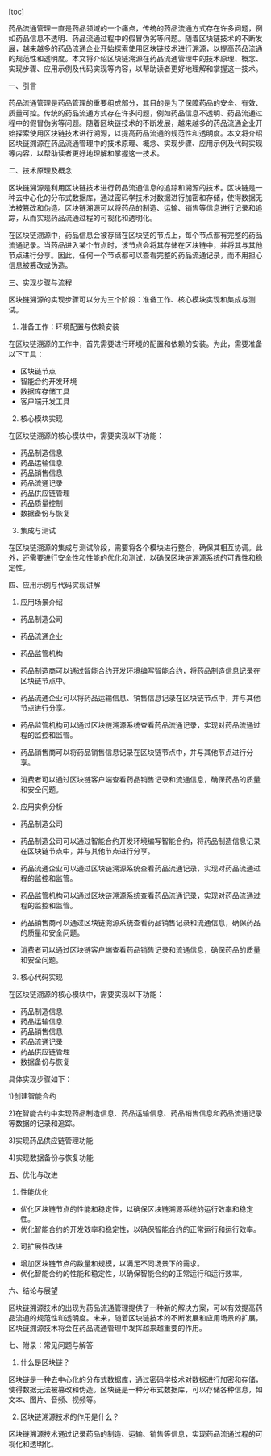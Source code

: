
[toc]                    
                
                
药品流通管理一直是药品领域的一个痛点，传统的药品流通方式存在许多问题，例如药品信息不透明、药品流通过程中的假冒伪劣等问题。随着区块链技术的不断发展，越来越多的药品流通企业开始探索使用区块链技术进行溯源，以提高药品流通的规范性和透明度。本文将介绍区块链溯源在药品流通管理中的技术原理、概念、实现步骤、应用示例及代码实现等内容，以帮助读者更好地理解和掌握这一技术。

一、引言

药品流通管理是药品管理的重要组成部分，其目的是为了保障药品的安全、有效、质量可控。传统的药品流通方式存在许多问题，例如药品信息不透明、药品流通过程中的假冒伪劣等问题。随着区块链技术的不断发展，越来越多的药品流通企业开始探索使用区块链技术进行溯源，以提高药品流通的规范性和透明度。本文将介绍区块链溯源在药品流通管理中的技术原理、概念、实现步骤、应用示例及代码实现等内容，以帮助读者更好地理解和掌握这一技术。

二、技术原理及概念

区块链溯源是利用区块链技术进行药品流通信息的追踪和溯源的技术。区块链是一种去中心化的分布式数据库，通过密码学技术对数据进行加密和存储，使得数据无法被篡改和伪造。区块链溯源可以将药品的制造、运输、销售等信息进行记录和追踪，从而实现药品流通过程的可视化和透明化。

在区块链溯源中，药品信息会被存储在区块链的节点上，每个节点都有完整的药品流通记录。当药品进入某个节点时，该节点会将其存储在区块链中，并将其与其他节点进行分享。因此，任何一个节点都可以查看完整的药品流通记录，而不用担心信息被篡改或伪造。

三、实现步骤与流程

区块链溯源的实现步骤可以分为三个阶段：准备工作、核心模块实现和集成与测试。

1. 准备工作：环境配置与依赖安装

在区块链溯源的工作中，首先需要进行环境的配置和依赖的安装。为此，需要准备以下工具：

- 区块链节点
- 智能合约开发环境
- 数据库存储工具
- 客户端开发工具

2. 核心模块实现

在区块链溯源的核心模块中，需要实现以下功能：

- 药品制造信息
- 药品运输信息
- 药品销售信息
- 药品流通记录
- 药品供应链管理
- 药品质量控制
- 数据备份与恢复

3. 集成与测试

在区块链溯源的集成与测试阶段，需要将各个模块进行整合，确保其相互协调。此外，还需要进行安全性和性能的优化和测试，以确保区块链溯源系统的可靠性和稳定性。

四、应用示例与代码实现讲解

1. 应用场景介绍

- 药品制造公司
- 药品流通企业
- 药品监管机构

- 药品制造商可以通过智能合约开发环境编写智能合约，将药品制造信息记录在区块链节点中。
- 药品流通企业可以将药品运输信息、销售信息记录在区块链节点中，并与其他节点进行分享。
- 药品监管机构可以通过区块链溯源系统查看药品流通记录，实现对药品流通过程的监控和监管。

- 药品销售商可以将药品销售信息记录在区块链节点中，并与其他节点进行分享。
- 消费者可以通过区块链客户端查看药品销售记录和流通信息，确保药品的质量和安全问题。

2. 应用实例分析

- 药品制造公司
- 药品制造公司可以通过智能合约开发环境编写智能合约，将药品制造信息记录在区块链节点中，并与其他节点进行分享。
- 药品流通企业可以通过区块链溯源系统查看药品流通记录，实现对药品流通过程的监控和监管。
- 药品监管机构可以通过区块链溯源系统查看药品流通记录，实现对药品流通过程的监控和监管。

- 药品销售商可以通过区块链溯源系统查看药品销售记录和流通信息，确保药品的质量和安全问题。
- 消费者可以通过区块链客户端查看药品销售记录和流通信息，确保药品的质量和安全问题。

3. 核心代码实现

在区块链溯源的核心模块中，需要实现以下功能：

- 药品制造信息
- 药品运输信息
- 药品销售信息
- 药品流通记录
- 药品供应链管理
- 数据备份与恢复

具体实现步骤如下：

1)创建智能合约

2)在智能合约中实现药品制造信息、药品运输信息、药品销售信息和药品流通记录等数据的记录和追踪。

3)实现药品供应链管理功能

4)实现数据备份与恢复功能

五、优化与改进

1. 性能优化

- 优化区块链节点的性能和稳定性，以确保区块链溯源系统的运行效率和稳定性。
- 优化智能合约的开发效率和稳定性，以确保智能合约的正常运行和运行效率。

2. 可扩展性改进

- 增加区块链节点的数量和规模，以满足不同场景下的需求。
- 优化智能合约的性能和稳定性，以确保智能合约的正常运行和运行效率。

六、结论与展望

区块链溯源技术的出现为药品流通管理提供了一种新的解决方案，可以有效提高药品流通的规范性和透明度。未来，随着区块链技术的不断发展和应用场景的扩展，区块链溯源技术将会在药品流通管理中发挥越来越重要的作用。

七、附录：常见问题与解答

1. 什么是区块链？

区块链是一种去中心化的分布式数据库，通过密码学技术对数据进行加密和存储，使得数据无法被篡改和伪造。区块链是一种分布式数据库，可以存储各种信息，如文本、图片、音频、视频等。

2. 区块链溯源技术的作用是什么？

区块链溯源技术通过记录药品的制造、运输、销售等信息，实现药品流通过程的可视化和透明化。

